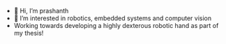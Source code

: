- 👋 Hi, I’m prashanth
- 👀 I’m interested in robotics, embedded systems and computer vision
- Working towards developing a highly dexterous robotic hand as part of my thesis! 
<!---
prashanth-404/prashanth-404 is a ✨ special ✨ repository because its `README.md` (this file) appears on your GitHub profile.
You can click the Preview link to take a look at your changes.
--->
